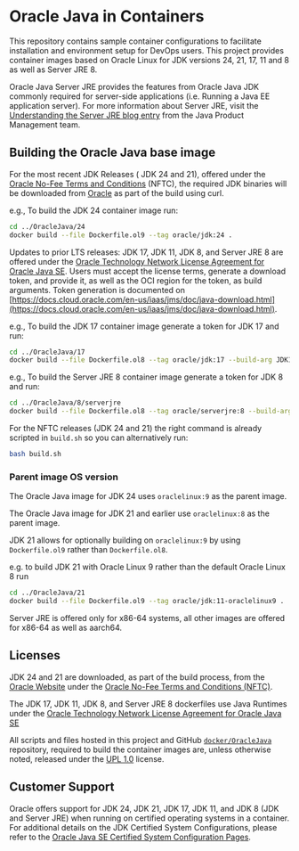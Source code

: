 # Oracle Java in Containers

This repository contains sample container configurations to facilitate installation and environment setup for DevOps users. This project provides container images based on Oracle Linux for JDK versions 24, 21, 17, 11 and 8 as well as Server JRE 8.

Oracle Java Server JRE provides the features from Oracle Java JDK commonly required for server-side applications (i.e. Running a Java EE application server). For more information about Server JRE, visit the [Understanding the Server JRE blog entry](https://blogs.oracle.com/java-platform-group/understanding-the-server-jre) from the Java Product Management team.

## Building the Oracle Java base image

For the most recent JDK Releases ( JDK 24 and 21), offered under the [Oracle No-Fee Terms and Conditions](https://www.java.com/freeuselicense) (NFTC),  the required JDK binaries will be downloaded from [Oracle](https://www.oracle.com/javadownload) as part of the build using curl.

e.g., To build the JDK 24 container image run:

```bash
cd ../OracleJava/24
docker build --file Dockerfile.ol9 --tag oracle/jdk:24 .
```

Updates to prior LTS releases: JDK 17, JDK 11, JDK 8, and Server JRE 8 are offered under the [Oracle Technology Network License Agreement for Oracle Java SE](https://www.java.com/otnlicense). Users must accept the license terms, generate a download token, and provide it, as well as the OCI region for the token, as build arguments.  Token generation is documented on [https://docs.cloud.oracle.com/en-us/iaas/jms/doc/java-download.html](https://docs.cloud.oracle.com/en-us/iaas/jms/doc/java-download.html).

e.g., To build the JDK 17 container image generate a token for JDK 17 and run:

```bash
cd ../OracleJava/17
docker build --file Dockerfile.ol8 --tag oracle/jdk:17 --build-arg JDK17_TOKEN=<$token> --build-arg OCI_REGION=<$region> .
```

e.g., To build the Server JRE 8 container image generate a token for JDK 8 and run:

```bash
cd ../OracleJava/8/serverjre
docker build --file Dockerfile.ol8 --tag oracle/serverjre:8 --build-arg JDK8_TOKEN=<$token> --build-arg OCI_REGION=<$region> .
```

For the NFTC releases (JDK 24 and 21) the right command is already scripted in `build.sh` so you can alternatively run:

```bash
bash build.sh
```

### Parent image OS version

The Oracle Java image for JDK 24 uses `oraclelinux:9` as the parent image.

The Oracle Java image for JDK 21 and earlier use `oraclelinux:8` as the parent image.

JDK 21 allows for optionally building on `oraclelinux:9` by using `Dockerfile.ol9` rather than `Dockerfile.ol8`.

e.g. to build JDK 21 with Oracle Linux 9 rather than the default Oracle Linux 8 run

```bash
cd ../OracleJava/21
docker build --file Dockerfile.ol9 --tag oracle/jdk:11-oraclelinux9 .
```
Server JRE is offered only for x86-64 systems, all other images are offered for x86-64 as well as aarch64.

## Licenses

JDK 24 and 21 are downloaded, as part of the build process, from the [Oracle Website](https://www.oracle.com/javadownload) under the [Oracle No-Fee Terms and Conditions (NFTC)](https://java.com/freeuselicense).

The JDK 17, JDK 11, JDK 8, and Server JRE 8 dockerfiles use Java Runtimes under the  [Oracle Technology Network License Agreement for Oracle Java SE](https://www.java.com/otnlicense)

All scripts and files hosted in this project and GitHub [`docker/OracleJava`](./) repository, required to build the container images are, unless otherwise noted, released under the [UPL 1.0](https://oss.oracle.com/licenses/upl/) license.

## Customer Support

Oracle offers support for JDK 24, JDK 21, JDK 17, JDK 11, and JDK 8 (JDK and Server JRE) when running on certified operating systems in a container. For additional details on the JDK Certified System Configurations, please refer to the [Oracle Java SE Certified System Configuration Pages](https://www.oracle.com/technetwork/java/javaseproducts/documentation/index.html#sysconfig).
